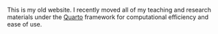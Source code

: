 This is my old website. I recently moved all of my teaching and research materials under the [Quarto](https://quarto.org/) framework for computational efficiency and ease of use.
